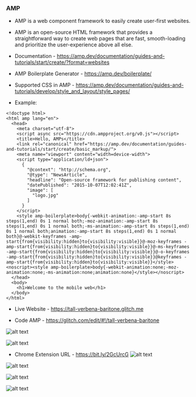 ### AMP

* AMP is a web component framework to easily create user-first websites.

* AMP is an open-source HTML framework that provides a straightforward way to create web pages that are fast, smooth-loading and prioritize the user-experience above all else. 

* Documentation - https://amp.dev/documentation/guides-and-tutorials/start/create/?format=websites

* AMP Boilerplate Generator - https://amp.dev/boilerplate/

* Supported CSS in AMP - https://amp.dev/documentation/guides-and-tutorials/develop/style_and_layout/style_pages/

* Example:

```
<!doctype html>
<html amp lang="en">
  <head>
    <meta charset="utf-8">
    <script async src="https://cdn.ampproject.org/v0.js"></script>
    <title>Hello, AMPs</title>
    <link rel="canonical" href="https://amp.dev/documentation/guides-and-tutorials/start/create/basic_markup/">
    <meta name="viewport" content="width=device-width">
    <script type="application/ld+json">
      {
        "@context": "http://schema.org",
        "@type": "NewsArticle",
        "headline": "Open-source framework for publishing content",
        "datePublished": "2015-10-07T12:02:41Z",
        "image": [
          "logo.jpg"
        ]
      }
    </script>
    <style amp-boilerplate>body{-webkit-animation:-amp-start 8s steps(1,end) 0s 1 normal both;-moz-animation:-amp-start 8s steps(1,end) 0s 1 normal both;-ms-animation:-amp-start 8s steps(1,end) 0s 1 normal both;animation:-amp-start 8s steps(1,end) 0s 1 normal both}@-webkit-keyframes -amp-start{from{visibility:hidden}to{visibility:visible}}@-moz-keyframes -amp-start{from{visibility:hidden}to{visibility:visible}}@-ms-keyframes -amp-start{from{visibility:hidden}to{visibility:visible}}@-o-keyframes -amp-start{from{visibility:hidden}to{visibility:visible}}@keyframes -amp-start{from{visibility:hidden}to{visibility:visible}}</style><noscript><style amp-boilerplate>body{-webkit-animation:none;-moz-animation:none;-ms-animation:none;animation:none}</style></noscript>
  </head>
  <body>
    <h1>Welcome to the mobile web</h1>
  </body>
</html>
```

* Live Website - https://tall-verbena-baritone.glitch.me

* Code AMP - https://glitch.com/edit/#!/tall-verbena-baritone

![alt text](https://i.imgur.com/CM9eKOB.png)

![alt text](https://i.imgur.com/7ih3D6U.png)

* Chrome Extension URL - https://bit.ly/2GcUrcG
![alt text](https://i.imgur.com/MoDVG7M.png)

![alt text](https://i.imgur.com/SHorfVd.png)

![alt text](https://i.imgur.com/bIuXvhp.png)

![alt text](https://i.imgur.com/kj6rRjX.png)